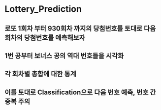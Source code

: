 # Lottery_Prediction
## 로또 1회차 부터 930회차 까지의 당첨번호를 토대로 다음회차의 당첨번호를 예측해보자

## 1번 공부터 보너스 공의 역대 번호들을 시각화
## 각 회차별 총합에 대한 통계
## 이를 토대로 Classification으로 다음 번호 예측, 번호 간 중복 주의
